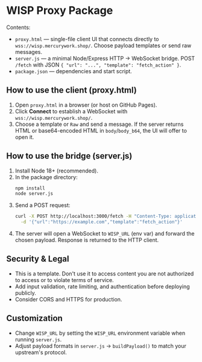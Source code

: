 # WISP Proxy Package

Contents:
- `proxy.html` — single-file client UI that connects directly to `wss://wisp.mercurywork.shop/`. Choose payload templates or send raw messages.
- `server.js` — a minimal Node/Express HTTP → WebSocket bridge. POST `/fetch` with JSON `{ "url": "...", "template": "fetch_action" }`.
- `package.json` — dependencies and start script.

## How to use the client (proxy.html)
1. Open `proxy.html` in a browser (or host on GitHub Pages).
2. Click **Connect** to establish a WebSocket with `wss://wisp.mercurywork.shop/`.
3. Choose a template or `Raw` and send a message. If the server returns HTML or base64-encoded HTML in `body`/`body_b64`, the UI will offer to open it.

## How to use the bridge (server.js)
1. Install Node 18+ (recommended).
2. In the package directory:
   ```bash
   npm install
   node server.js
   ```
3. Send a POST request:
   ```bash
   curl -X POST http://localhost:3000/fetch -H "Content-Type: application/json" \
     -d '{"url":"https://example.com","template":"fetch_action"}'
   ```
4. The server will open a WebSocket to `WISP_URL` (env var) and forward the chosen payload. Response is returned to the HTTP client.

## Security & Legal
- This is a template. Don't use it to access content you are not authorized to access or to violate terms of service.
- Add input validation, rate limiting, and authentication before deploying publicly.
- Consider CORS and HTTPS for production.

## Customization
- Change `WISP_URL` by setting the `WISP_URL` environment variable when running `server.js`.
- Adjust payload formats in `server.js` → `buildPayload()` to match your upstream's protocol.

